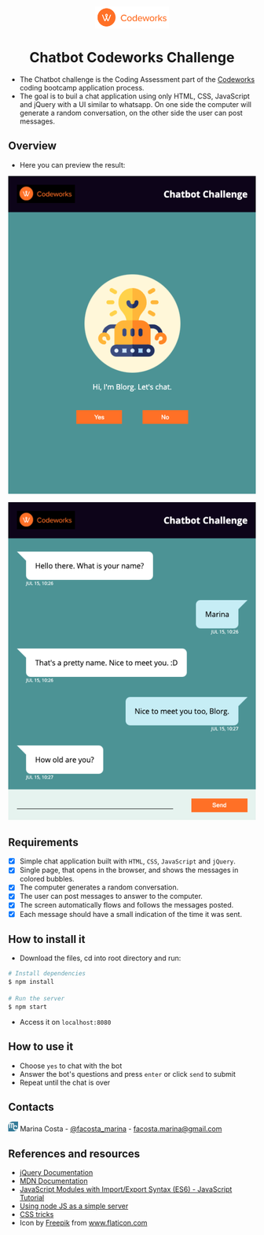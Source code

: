 <p align="center"><img src="./images/Codeworks_white.png" class="custom-logo astra-logo-svg" alt="Codeworks" width="150"></p>
<h1 align="center">Chatbot Codeworks Challenge</h1>

- The Chatbot challenge is the Coding Assessment part of the [Codeworks](https://codeworks.me/berlin/) coding bootcamp application process.
- The goal is to buil a chat application using only HTML, CSS, JavaScript and jQuery with a UI similar to whatsapp. On one side the computer will generate a random conversation, on the other side the user can post messages.

## Overview

- Here you can preview the result:
<p align="center"><img src="./images/Screenshot_01.png" alt="screenshot" title="screenshot" ></p>

<p align="center"><img src="./images/Screenshot_02.png" alt="screenshot" title="screenshot" s></p>

## Requirements

- [x] Simple chat application built with `HTML`, `CSS`, `JavaScript` and `jQuery`. 
- [x] Single page, that opens in the browser, and shows the messages in colored bubbles. 
- [x] The computer generates a random conversation.
- [x] The user can post messages to answer to the computer.
- [x] The screen automatically flows and follows the messages posted. 
- [x] Each message should have a small indication of the time it was sent.

## How to install it

- Download the files, cd into root directory and run:
```bash
# Install dependencies
$ npm install

# Run the server
$ npm start
```  
- Access it on `localhost:8080`

## How to use it

- Choose `yes` to chat with the bot
- Answer the bot's questions and press `enter` or click `send` to submit
- Repeat until the chat is over

## Contacts 

<a href="https://marinafroes.github.io/Portfolio/" target="_blank"><img src="./images/mylogo.svg" alt="logo" title="logo" width="20"></a>  Marina Costa - [@facosta_marina](https://twitter.com/facosta_marina) - facosta.marina@gmail.com

## References and resources

* [jQuery Documentation](https://jquery.com/)
* [MDN Documentation](https://developer.mozilla.org/en-US/)
* [JavaScript Modules with Import/Export Syntax (ES6) - JavaScript Tutorial](https://www.youtube.com/watch?v=s9kNndJLOjg)
* [Using node JS as a simple server](https://stackoverflow.com/questions/6084360/using-node-js-as-a-simple-web-server)
* [CSS tricks](https://css-tricks.com/)
* Icon by <a href="https://www.flaticon.com/br/autores/freepik" title="Freepik">Freepik</a> from <a href="https://www.flaticon.com/br/" title="Flaticon"> www.flaticon.com</a>
